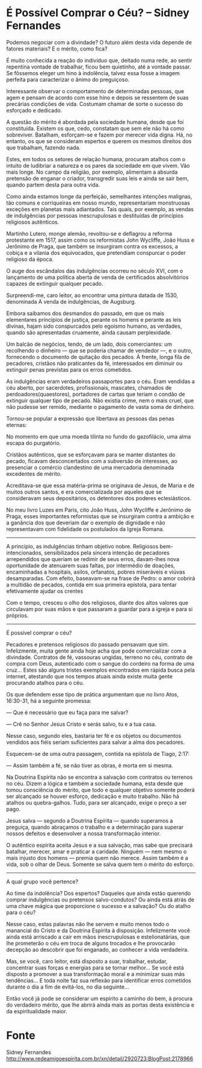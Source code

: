 # É Possível Comprar o Céu? – Sidney Fernandes

Podemos negociar com a divindade? O futuro além desta vida depende de fatores materiais? E o mérito, como fica?

É muito conhecida a reação do indivíduo que, deitado numa rede, ao sentir repentina vontade de trabalhar, ficou bem quietinho, até a vontade passar. Se fôssemos eleger um hino à indolência, talvez essa fosse a imagem perfeita para caracterizar o ânimo do preguiçoso.

Interessante observar o comportamento de determinadas pessoas, que agem e pensam de acordo com esse hino e depois se ressentem de suas precárias condições de vida. Costumam chamar de sorte o sucesso do esforçado e dedicado.

A questão do mérito é abordada pela sociedade humana, desde que foi constituída. Existem os que, cedo, constatam que sem ele não há como sobreviver. Batalham, esforçam-se e fazem por merecer vida digna. Há, no entanto, os que se consideram espertos e querem os mesmos direitos dos que trabalham, fazendo nada.

Estes, em todos os setores de relação humana, procuram atalhos com o intuito de ludibriar a natureza e os pares da sociedade em que vivem. Vão mais longe. No campo da religião, por exemplo, alimentam a absurda pretensão de enganar o criador, transgredir suas leis e ainda se sair bem, quando partem desta para outra vida.

Como ainda estamos longe da perfeição, semelhantes intenções malignas, tão comuns e corriqueiras em nosso mundo, representariam monstruosas exceções em planetas mais adiantados. Tais quais, por exemplo, as vendas de indulgências por pessoas inescrupulosas e destituídas de princípios religiosos autênticos.

Martinho Lutero, monge alemão, revoltou-se e deflagrou a reforma protestante em 1517, assim como os reformistas John Wycliffe, João Huss e Jerônimo de Praga, que também se insurgiram contra os excessos, a cobiça e a vilania dos equivocados, que pretendiam conspurcar o poder religioso da época.

O auge dos escândalos das indulgências ocorreu no século XVI, com o lançamento de uma política aberta de venda de certificados absolvitórios capazes de extinguir qualquer pecado.

Surpreendi-me, caro leitor, ao encontrar uma pintura datada de 1530, denominada A venda de indulgências, de Augsburg.

Embora saibamos dos desmandos do passado, em que os mais elementares princípios de justiça, perante os homens e perante as leis divinas, hajam sido conspurcados pelo egoísmo humano, as verdades, quando são apresentadas cruamente, ainda causam perplexidade.

Um balcão de negócios, tendo, de um lado, dois comerciantes: um recolhendo o dinheiro — que se poderia chamar de vendedor —, e o outro, fornecendo o documento de quitação dos pecados. À frente, longa fila de pecadores, cristãos não praticantes da fé, interessados em diminuir ou extinguir penas previstas para os erros cometidos.

As indulgências eram verdadeiros passaportes para o céu. Eram vendidas a céu aberto, por sacerdotes, profissionais, mascates, chamados de perdoadores(quaestores), portadores de cartas que teriam o condão de extinguir qualquer tipo de pecado. Não existia crime, nem o mais cruel, que não pudesse ser remido, mediante o pagamento de vasta soma de dinheiro.

Tornou-se popular a expressão que libertava as pessoas das penas eternas:

No momento em que uma moeda tilinta no fundo do gazofilácio, uma alma escapa do purgatório.

Cristãos autênticos, que se esforçavam para se manter distantes do pecado, ficavam desconcertados com a subversão de interesses, ao presenciar o comércio clandestino de uma mercadoria denominada excedentes de mérito.

Acreditava-se que essa matéria-prima se originava de Jesus, de Maria e de muitos outros santos, e era comercializada por aqueles que se consideravam seus depositários, os detentores dos poderes eclesiásticos.

No meu livro Luzes em Paris, cito João Huss, John Wycliffe e Jerônimo de Praga, esses importantes reformistas que se insurgiram contra a ambição e a ganância dos que deveriam dar o exemplo de dignidade e não representavam com fidelidade os postulados da Igreja Romana.

***

A princípio, as indulgências tinham objetivo nobre. Religiosos bem-intencionados, sensibilizados pela sincera intenção de pecadores arrependidos que queriam se redimir de seus erros, davam-lhes nova oportunidade de atenuarem suas faltas, por intermédio de doações, encaminhadas a hospitais, asilos, orfanatos, pobres miseráveis e viúvas desamparadas. Com efeito, baseavam-se na frase de Pedro: o amor cobrirá a multidão de pecados, contida em sua primeira epístola, para tentar efetivamente ajudar os crentes

Com o tempo, cresceu o olho dos religiosos, diante dos altos valores que circulavam por suas mãos e que passaram a guardar para a igreja e para si próprios.

***

É possível comprar o céu?

Pecadores e pretensos religiosos do passado pensavam que sim. Infelizmente, muita gente ainda hoje acha que pode comercializar com a divindade. Contratos de fé, vassouras ungidas, terreno no céu, contrato de compra com Deus, autenticado com o sangue do cordeiro na forma de uma cruz… Estes são alguns tristes exemplos encontrados em rápida busca pela internet, atestando que nos tempos atuais ainda existe muita gente procurando atalhos para o céu.

Os que defendem esse tipo de prática argumentam que no livro Atos, 16:30-31, há a seguinte promessa:

— Que é necessário que eu faça para me salvar?

— Crê no Senhor Jesus Cristo e serás salvo, tu e a tua casa.

Nesse caso, segundo eles, bastaria ter fé e os objetos ou documentos vendidos aos fiéis seriam suficientes para salvar a alma dos pecadores.

Esquecem-se de uma outra passagem, contida na epístola de Tiago, 2:17:

— Assim também a fé, se não tiver as obras, é morta em si mesma.

Na Doutrina Espírita não se encontra a salvação com contratos ou terrenos no céu. Dizem a lógica e também a sociedade humana, esta desde que tomou consciência do mérito, que todo e qualquer objetivo somente poderá ser alcançado se houver esforço, dedicação e muito trabalho. Não há atalhos ou quebra-galhos. Tudo, para ser alcançado, exige o preço a ser pago.

Jesus salva — segundo a Doutrina Espírita — quando superamos a preguiça, quando abraçamos o trabalho e a determinação para superar nossos defeitos e desenvolver a nossa transformação interior.

O autêntico espírita aceita Jesus e a sua salvação, mas sabe que precisará batalhar, merecer, amar e praticar a caridade. Ninguém — nem mesmo o mais injusto dos homens — premia quem não merece. Assim também é a vida, sob o olhar de Deus. Somente se salva quem tem o mérito do esforço.

***

A qual grupo você pertence?

Ao time da indolência? Dos espertos? Daqueles que ainda estão querendo comprar indulgências ou pretensos salvo-condutos? Ou ainda está atrás de uma chave mágica que proporcione o sucesso e a salvação? Ou do atalho para o céu?

Nesse caso, estas palavras não lhe servem e muito menos todo o manancial do Cristo e da Doutrina Espírita à disposição. Infelizmente você ainda está arriscado a cair em mãos inescrupulosas e estelionatárias, que lhe prometerão o céu em troca de alguns trocados e lhe provocarão decepção ao descobrir que foi enganado, ao conhecer a vida verdadeira.

Mas, se você, caro leitor, está disposto a suar, trabalhar, estudar, concentrar suas forças e energias para se tornar melhor… Se você está disposto a promover a sua transformação moral e a minimizar suas más tendências… E toda noite faz sua reflexão para identificar erros cometidos durante o dia a fim de evitá-los, no dia seguinte…

Então você já pode se considerar um espírito a caminho do bem, à procura do verdadeiro mérito, que lhe abrirá ainda mais as portas desta existência e da espiritualidade maior.


# Fonte
Sidney Fernandes
http://www.redeamigoespirita.com.br/xn/detail/2920723:BlogPost:2178966

